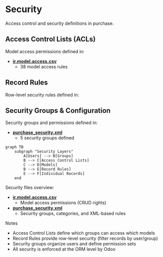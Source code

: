 # Security

Access control and security definitions in purchase.

## Access Control Lists (ACLs)

Model access permissions defined in:
- **[ir.model.access.csv](../purchase/security/ir.model.access.csv)**
  - 38 model access rules

## Record Rules

Row-level security rules defined in:

## Security Groups & Configuration

Security groups and permissions defined in:
- **[purchase_security.xml](../purchase/security/purchase_security.xml)**
  - 5 security groups defined

```mermaid
graph TB
    subgraph "Security Layers"
        A[Users] --> B[Groups]
        B --> C[Access Control Lists]
        C --> D[Models]
        B --> E[Record Rules]
        E --> F[Individual Records]
    end
```

Security files overview:
- **[ir.model.access.csv](../purchase/security/ir.model.access.csv)**
  - Model access permissions (CRUD rights)
- **[purchase_security.xml](../purchase/security/purchase_security.xml)**
  - Security groups, categories, and XML-based rules

Notes
- Access Control Lists define which groups can access which models
- Record Rules provide row-level security (filter records by user/group)
- Security groups organize users and define permission sets
- All security is enforced at the ORM level by Odoo
